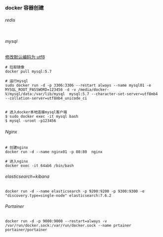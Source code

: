 ### docker 容器创建

###### redis

```

```

###### mysql

[修改默认编码为 utf8](https://blog.csdn.net/jiegemena/article/details/80062653)

```shell
# 拉取镜像
docker pull mysql:5.7

# 运行mysql
sudo docker run -d -p 3306:3306 --restart always --name mysql01 -e MYSQL_ROOT_PASSWORD=123456 -d -v /media/docker-V/mysql/data:/var/lib/mysql  mysql:5.7 --character-set-server=utf8mb4 --collation-server=utf8mb4_unicode_ci


# 进入docker本地连接mysql客户端
$ sudo docker exec -it mysql bash
$ mysql -uroot -p123456
```



###### Nginx

```shell
# 创建nginx
docker run -d --name nginx01 -p 80:80  nginx 

# 进入nginx
docker exec -it 64ab6 /bin/bash
```

###### elasticsearch+kibana

```shell
docker run -d --name elasticsearch -p 9200:9200 -p 9300:9300 -e "discovery.type=single-node" elasticsearch:7.6.2
```

###### Portainer

```shell
docker run -d -p 9000:9000 --restart=always -v /var/run/docker.sock:/var/run/docker.sock --name prtainer  portainer/portainer
```


